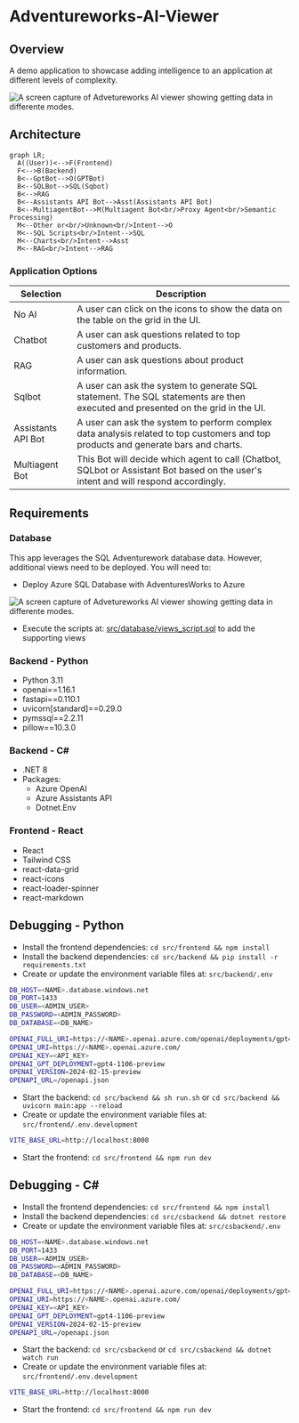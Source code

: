 # Adventureworks-AI-Viewer

## Overview

A demo application to showcase adding intelligence to an application at different levels of complexity.

![A screen capture of Advetureworks AI viewer showing getting data in differente modes.](images/adventureworks-ai-viewer.png)

## Architecture

```mermaid
graph LR;
  A((User))<-->F(Frontend)
  F<-->B(Backend)
  B<--GptBot-->O(GPTBot)
  B<--SQLBot-->SQL(Sqbot)
  B<-->RAG
  B<--Assistants API Bot-->Asst(Assistants API Bot)
  B<--MultiagentBot-->M(Multiagent Bot<br/>Proxy Agent<br/>Semantic Processing)
  M<--Other or<br/>Unknown<br/>Intent-->O
  M<--SQL Scripts<br/>Intent-->SQL
  M<--Charts<br/>Intent-->Asst
  M<--RAG<br/>Intent-->RAG
```

### Application Options

| Selection | Description |
| --------- | ----------- |
| No AI | A user can click on the icons to show the data on the table on the grid in the UI. |
| Chatbot | A user can ask questions related to top customers and products. |
| RAG | A user can ask questions about product information. |
| Sqlbot | A user can ask the system to generate SQL statement. The SQL statements are then executed and presented on the grid in the UI. |
| Assistants API Bot | A user can ask the system to perform complex data analysis related to top customers and top products and generate bars and charts. |
| Multiagent Bot | This Bot will decide which agent to call (Chatbot, SQLbot or Assistant Bot based on the user's intent and will respond accordingly. |

## Requirements

### Database

This app leverages the SQL Adventurework database data. However, additional views need to be deployed. You will need to:

- Deploy Azure SQL Database with AdventuresWorks to Azure

![A screen capture of Advetureworks AI viewer showing getting data in differente modes.](images/azure-sql-sample-data.png)

- Execute the scripts at: [src/database/views_script.sql](src/database/views_script.sql) to add the supporting views

### Backend - Python

- Python 3.11
- openai==1.16.1
- fastapi==0.110.1
- uvicorn[standard]==0.29.0
- pymssql==2.2.11
- pillow==10.3.0

### Backend - C#

- .NET 8
- Packages:
  - Azure OpenAI
  - Azure Assistants API
  - Dotnet.Env

### Frontend - React

- React
- Tailwind CSS
- react-data-grid
- react-icons
- react-loader-spinner
- react-markdown

## Debugging - Python

- Install the frontend dependencies: `cd src/frontend && npm install`
- Install the backend dependencies: `cd src/backend && pip install -r requirements.txt`
- Create or update the environment variable files at: `src/backend/.env`

```bash
DB_HOST=<NAME>.database.windows.net
DB_PORT=1433
DB_USER=<ADMIN_USER>
DB_PASSWORD=<ADMIN_PASSWORD>
DB_DATABASE=<DB_NAME>

OPENAI_FULL_URI=https://<NAME>.openai.azure.com/openai/deployments/gpt4-1106-preview/chat/completions?api-version=2024-02-15-preview
OPENAI_URI=https://<NAME>.openai.azure.com/
OPENAI_KEY=<API_KEY>
OPENAI_GPT_DEPLOYMENT=gpt4-1106-preview
OPENAI_VERSION=2024-02-15-preview
OPENAPI_URL=/openapi.json
```

- Start the backend: `cd src/backend && sh run.sh` or `cd src/backend && uvicorn main:app --reload`
- Create or update the environment variable files at: `src/frontend/.env.development`
```bash
VITE_BASE_URL=http://localhost:8000
```
- Start the frontend: `cd src/frontend && npm run dev`


## Debugging - C#

- Install the frontend dependencies: `cd src/frontend && npm install`
- Install the backend dependencies: `cd src/csbackend && dotnet restore`
- Create or update the environment variable files at: `src/csbackend/.env`

```bash
DB_HOST=<NAME>.database.windows.net
DB_PORT=1433
DB_USER=<ADMIN_USER>
DB_PASSWORD=<ADMIN_PASSWORD>
DB_DATABASE=<DB_NAME>

OPENAI_FULL_URI=https://<NAME>.openai.azure.com/openai/deployments/gpt4-1106-preview/chat/completions?api-version=2024-02-15-preview
OPENAI_URI=https://<NAME>.openai.azure.com/
OPENAI_KEY=<API_KEY>
OPENAI_GPT_DEPLOYMENT=gpt4-1106-preview
OPENAI_VERSION=2024-02-15-preview
OPENAPI_URL=/openapi.json
```

- Start the backend: `cd src/csbackend` or `cd src/csbackend && dotnet watch run`
- Create or update the environment variable files at: `src/frontend/.env.development`
```bash
VITE_BASE_URL=http://localhost:8000
```
- Start the frontend: `cd src/frontend && npm run dev`
